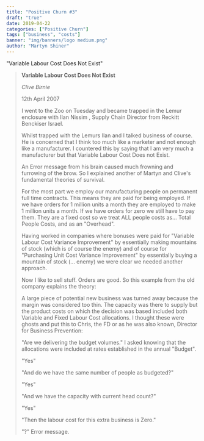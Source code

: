 ```yaml
---
title: "Positive Churn #3"
draft: "true"
date: 2019-04-22
categories: ["Positive Churn"]
tags: ["business", "costs"]
banner: "img/banners/logo medium.png"
author: "Martyn Shiner"
---
```

"Variable Labour Cost Does Not Exist"

<!--more-->
> __Variable Labour Cost Does Not Exist__
>
> *Clive Birnie*
>
> 12th April 2007
> 
> I went to the Zoo on Tuesday and became trapped in the Lemur enclosure with Ilan Nissim , Supply Chain Director from Reckitt Benckiser Israel. 
> 
> Whilst trapped with the Lemurs Ilan and I talked business of course. He is concerned that I think too much like a marketer and not enough like a manufacturer. I countered this by saying that I am very much a manufacturer but that Variable Labour Cost Does not Exist.
> 
> An Error message from his brain caused much frowning and furrowing of the brow. So I explained another of Martyn and Clive's fundamental theories of survival.
> 
> For the most part we employ our manufacturing people on permanent full time contracts. This means they are paid for being employed. If we have orders for 1 million units a month they are employed to make 1 million units a month. If we have orders for zero we still have to pay them. They are a fixed cost so we treat ALL people costs as... Total People Costs, and as an "Overhead". 
> 
> Having worked in companies where bonuses were paid for "Variable Labour Cost Variance Improvement" by essentially making mountains of stock (which is of course the enemy) and of course for "Purchasing Unit Cost Variance Improvement" by essentially buying a mountain of stock (... enemy) we were clear we needed another approach. 
> 
> Now I like to sell stuff. Orders are good. So this example from the old company explains the theory: 
> 
> A large piece of potential new business was turned away because the margin was considered too thin. The capacity was there to supply but the product costs on which the decision was based included both Variable and Fixed Labour Cost allocations. I thought these were ghosts and put this to Chris, the FD or as he was also known, Director for Business Prevention:
> 
> "Are we delivering the budget volumes." I asked knowing that the allocations were included at rates established in the annual "Budget".
> 
> "Yes"
> 
> "And do we have the same number of people as budgeted?"
> 
> "Yes"
> 
> "And we have the capacity with current head count?"
> 
> "Yes"
> 
> "Then the labour cost for this extra business is Zero."
> 
> "?" Error message.